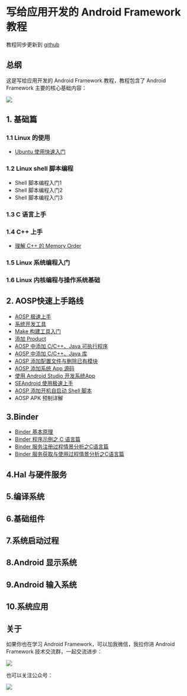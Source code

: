 # 写给应用开发的 Android Framework 教程

教程同步更新到 [github](https://github.com/yuandaimaahao/AndroidFrameworkTutorial)

## 总纲

这是写给应用开发的 Android Framework 教程，教程包含了 Android Framework 主要的核心基础内容：

![](https://gitee.com/stingerzou/pic-bed/raw/master/img/%E5%86%99%E7%BB%99%E5%BA%94%E7%94%A8%E5%BC%80%E5%8F%91%E7%9A%84%20Android%20Framework%20%E6%95%99%E7%A8%8B.jpg)


## 1. 基础篇

### 1.1 Linux 的使用

* [Ubuntu 使用快速入门](https://juejin.cn/post/7203571284558381117)

### 1.2 Linux shell 脚本编程

* Shell 脚本编程入门1
* Shell 脚本编程入门2
* Shell 脚本编程入门3

### 1.3 C 语言上手

### 1.4 C++ 上手

* [理解 C++ 的 Memory Order](https://juejin.cn/post/7216182763237146681)
  
### 1.5 Linux 系统编程入门


### 1.6 Linux 内核编程与操作系统基础


## 2. AOSP快速上手路线


* [AOSP 极速上手](https://juejin.cn/post/7202634945171537977)
* [系统开发工具](https://juejin.cn/post/7216495812577427517)
* [Make 构建工具入门](https://juejin.cn/post/7203931072261193787)
* [添加 Product](https://juejin.cn/post/7203958049983529015)
* [AOSP 中添加 C/C++、Java 可执行程序](https://juejin.cn/post/7216624116337508412/)
* [AOSP 中添加 C/C++、Java 库](https://juejin.cn/post/7217279252316045372)         
* [AOSP 添加配置文件与删除已有模块](https://juejin.cn/post/7217644586868391996/)
* [AOSP 添加系统 App 源码](https://juejin.cn/post/7207374216127103033/)              
* [使用 Android Studio 开发系统App](https://juejin.cn/post/7218362171964276795)  
* [SEAndroid 使用极速上手](https://juejin.cn/post/7208472817460248637)         
* [AOSP 添加开机自启动 Shell 脚本](https://juejin.cn/post/7219712310586474553)
* AOSP APK 预制详解


## 3.Binder

* [Binder 基本原理](https://juejin.cn/post/7210175991837392933)
* [Binder 程序示例之 C 语言篇](https://juejin.cn/post/7210245482861264955)
* [Binder 服务注册过程情景分析之C语言篇](https://juejin.cn/post/7214342319347712057)
* [Binder 服务获取与使用过程情景分析之C语言篇](https://juejin.cn/post/7215401973842706491)


## 4.Hal 与硬件服务

## 5.编译系统

## 6.基础组件

## 7.系统启动过程

## 8.Android 显示系统

## 9.Android 输入系统

## 10.系统应用


## 关于

如果你也在学习 Android Framework，可以加我微信，我拉你进 Android Framework 技术交流群，一起交流进步：

![](https://gitee.com/stingerzou/pic-bed/raw/master/img/20230415104713.png)

也可以关注公众号：

![](https://gitee.com/stingerzou/pic-bed/raw/master/img/qrcode_for_gh_ced867ac8552_430.jpg)